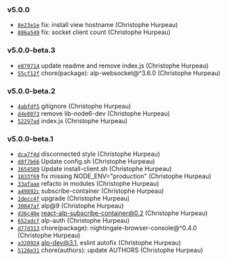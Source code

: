 ### v5.0.0

- [`8e23e1e`](https://github.com/christophehurpeau/raspberry-pool/commit/8e23e1e89244a93a141574d68a3086de8454ef2c) fix: install view hostname (Christophe Hurpeau)
- [`886a549`](https://github.com/christophehurpeau/raspberry-pool/commit/886a54991c42e573d0f497f234298c69f2f15685) fix: socket client count (Christophe Hurpeau)

### v5.0.0-beta.3

- [`e870714`](https://github.com/christophehurpeau/raspberry-pool/commit/e8707145b206ec36b37fb1a46f5a5e366b79a37a) update readme and remove index.js (Christophe Hurpeau)
- [`55cf12f`](https://github.com/christophehurpeau/raspberry-pool/commit/55cf12f8c8369791145ce3382895313b15a52c88) chore(package): alp-websocket@^3.6.0 (Christophe Hurpeau)

### v5.0.0-beta.2

- [`4abfdf5`](https://github.com/christophehurpeau/raspberry-pool/commit/4abfdf55ecef7f86972f7319debdc9fed32a9b9f) gitignore (Christophe Hurpeau)
- [`d4e8073`](https://github.com/christophehurpeau/raspberry-pool/commit/d4e8073ed3921b0127d202c8b0c14c3494e869cb) remove lib-node6-dev (Christophe Hurpeau)
- [`52297ad`](https://github.com/christophehurpeau/raspberry-pool/commit/52297ad6a03ac4391bce183a68e778657b7e7005) index.js (Christophe Hurpeau)

### v5.0.0-beta.1

- [`dca7f4d`](https://github.com/christophehurpeau/raspberry-pool/commit/dca7f4dc628eaff7cd399771c400d5f073e53b45) disconnected style (Christophe Hurpeau)
- [`d8f7b66`](https://github.com/christophehurpeau/raspberry-pool/commit/d8f7b66781f0da9059df57bc0ca5f6dd9912246d) Update config.sh (Christophe Hurpeau)
- [`1654509`](https://github.com/christophehurpeau/raspberry-pool/commit/16545095cdec1270c076d2dec24989860354c8c4) Update install-client.sh (Christophe Hurpeau)
- [`1833f69`](https://github.com/christophehurpeau/raspberry-pool/commit/1833f69e8d9c1bf92b927deeb0f54cb773b26140) fix missing NODE_ENV="production" (Christophe Hurpeau)
- [`33afaae`](https://github.com/christophehurpeau/raspberry-pool/commit/33afaaeb62a2e5d042005ce2092d4c917eb2b6f4) refacto in modules (Christophe Hurpeau)
- [`a49892c`](https://github.com/christophehurpeau/raspberry-pool/commit/a49892c0016fcb67dc853dbdfccd9ed82a0cb8c7) subscribe-container (Christophe Hurpeau)
- [`1decc4f`](https://github.com/christophehurpeau/raspberry-pool/commit/1decc4fa8a73011e7778dff5e29b297ba205230c) upgrade (Christophe Hurpeau)
- [`30047af`](https://github.com/christophehurpeau/raspberry-pool/commit/30047af59cc6f07a541c47e507df4764bd123fba) alp@9 (Christophe Hurpeau)
- [`d36c40e`](https://github.com/christophehurpeau/raspberry-pool/commit/d36c40e8a2c1c12c822c2c955882bee224afbdeb) react-alp-subscribe-container@0.2 (Christophe Hurpeau)
- [`652adcf`](https://github.com/christophehurpeau/raspberry-pool/commit/652adcf524ec74a8e839c8c6b737ed729ca05061) alp-auth (Christophe Hurpeau)
- [`d77d313`](https://github.com/christophehurpeau/raspberry-pool/commit/d77d313867365654da285c787ea89981869c8d06) chore(package): nightingale-browser-console@^0.4.0 (Christophe Hurpeau)
- [`a320924`](https://github.com/christophehurpeau/raspberry-pool/commit/a32092433a5ba038c52036eaebb1379eb0eb2ce3) alp-dev@3.1, eslint autofix (Christophe Hurpeau)
- [`5126e31`](https://github.com/christophehurpeau/raspberry-pool/commit/5126e3159b37f2ce8f563de4a5f8bfd834f1edf6) chore(authors): update AUTHORS (Christophe Hurpeau)
